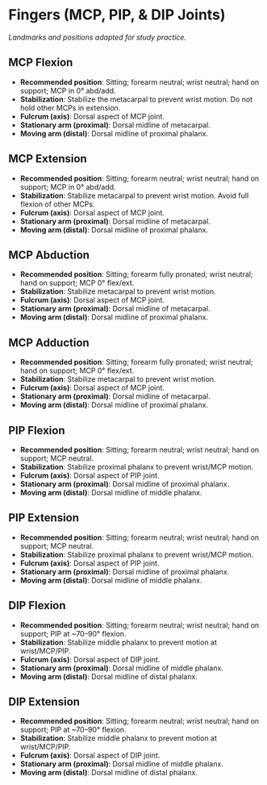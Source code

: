# Fingers (MCP, PIP, & DIP Joints)

_Landmarks and positions adapted for study practice._

## MCP Flexion
- **Recommended position**: Sitting; forearm neutral; wrist neutral; hand on support; MCP in 0° abd/add.
- **Stabilization**: Stabilize the metacarpal to prevent wrist motion. Do not hold other MCPs in extension.
- **Fulcrum (axis)**: Dorsal aspect of MCP joint.
- **Stationary arm (proximal)**: Dorsal midline of metacarpal.
- **Moving arm (distal)**: Dorsal midline of proximal phalanx.

## MCP Extension
- **Recommended position**: Sitting; forearm neutral; wrist neutral; hand on support; MCP in 0° abd/add.
- **Stabilization**: Stabilize metacarpal to prevent wrist motion. Avoid full flexion of other MCPs.
- **Fulcrum (axis)**: Dorsal aspect of MCP joint.
- **Stationary arm (proximal)**: Dorsal midline of metacarpal.
- **Moving arm (distal)**: Dorsal midline of proximal phalanx.

## MCP Abduction
- **Recommended position**: Sitting; forearm fully pronated; wrist neutral; hand on support; MCP 0° flex/ext.
- **Stabilization**: Stabilize metacarpal to prevent wrist motion.
- **Fulcrum (axis)**: Dorsal aspect of MCP joint.
- **Stationary arm (proximal)**: Dorsal midline of metacarpal.
- **Moving arm (distal)**: Dorsal midline of proximal phalanx.

## MCP Adduction
- **Recommended position**: Sitting; forearm fully pronated; wrist neutral; hand on support; MCP 0° flex/ext.
- **Stabilization**: Stabilize metacarpal to prevent wrist motion.
- **Fulcrum (axis)**: Dorsal aspect of MCP joint.
- **Stationary arm (proximal)**: Dorsal midline of metacarpal.
- **Moving arm (distal)**: Dorsal midline of proximal phalanx.

## PIP Flexion
- **Recommended position**: Sitting; forearm neutral; wrist neutral; hand on support; MCP neutral.
- **Stabilization**: Stabilize proximal phalanx to prevent wrist/MCP motion.
- **Fulcrum (axis)**: Dorsal aspect of PIP joint.
- **Stationary arm (proximal)**: Dorsal midline of proximal phalanx.
- **Moving arm (distal)**: Dorsal midline of middle phalanx.

## PIP Extension
- **Recommended position**: Sitting; forearm neutral; wrist neutral; hand on support; MCP neutral.
- **Stabilization**: Stabilize proximal phalanx to prevent wrist/MCP motion.
- **Fulcrum (axis)**: Dorsal aspect of PIP joint.
- **Stationary arm (proximal)**: Dorsal midline of proximal phalanx.
- **Moving arm (distal)**: Dorsal midline of middle phalanx.

## DIP Flexion
- **Recommended position**: Sitting; forearm neutral; wrist neutral; hand on support; PIP at ~70–90° flexion.
- **Stabilization**: Stabilize middle phalanx to prevent motion at wrist/MCP/PIP.
- **Fulcrum (axis)**: Dorsal aspect of DIP joint.
- **Stationary arm (proximal)**: Dorsal midline of middle phalanx.
- **Moving arm (distal)**: Dorsal midline of distal phalanx.

## DIP Extension
- **Recommended position**: Sitting; forearm neutral; wrist neutral; hand on support; PIP at ~70–90° flexion.
- **Stabilization**: Stabilize middle phalanx to prevent motion at wrist/MCP/PIP.
- **Fulcrum (axis)**: Dorsal aspect of DIP joint.
- **Stationary arm (proximal)**: Dorsal midline of middle phalanx.
- **Moving arm (distal)**: Dorsal midline of distal phalanx.
